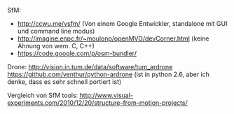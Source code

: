 
SfM:
 - http://ccwu.me/vsfm/ (Von einem Google Entwickler, standalone mit GUI und command line modus)
 - http://imagine.enpc.fr/~moulonp/openMVG/devCorner.html  (keine Ahnung von wem. C, C++)
 - https://code.google.com/p/osm-bundler/ 

Drone:
http://vision.in.tum.de/data/software/tum_ardrone
https://github.com/venthur/python-ardrone (ist in python 2.6, aber ich denke, dass es sehr schnell portiert ist)

Vergleich von SfM tools:
http://www.visual-experiments.com/2010/12/20/structure-from-motion-projects/